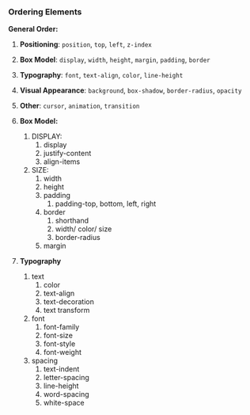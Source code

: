 ### Ordering Elements

**General Order:**

1. **Positioning**: `position`, `top`, `left`, `z-index`
2. **Box Model**: `display`, `width`, `height`, `margin`, `padding`, `border`
3. **Typography**: `font`, `text-align`, `color`, `line-height`
4. **Visual Appearance**: `background`, `box-shadow`, `border-radius`, `opacity`
5. **Other**: `cursor`, `animation`, `transition`

1. **Box Model:**
    1. DISPLAY:
        1. display
        2. justify-content
        3. align-items
    2. SIZE:
        1. width
        2. height
        3. padding
            1. padding-top, bottom, left, right
        4. border
            1. shorthand
            2. width/ color/ size
            3. border-radius
        5. margin
2. **Typography**
    1. text
        1. color
        2. text-align
        3. text-decoration
        4. text transform
    2. font
        1. font-family
        2. font-size
        3. font-style
        4. font-weight
    3. spacing
        1. text-indent
        2. letter-spacing
        3. line-height
        4. word-spacing
        5. white-space